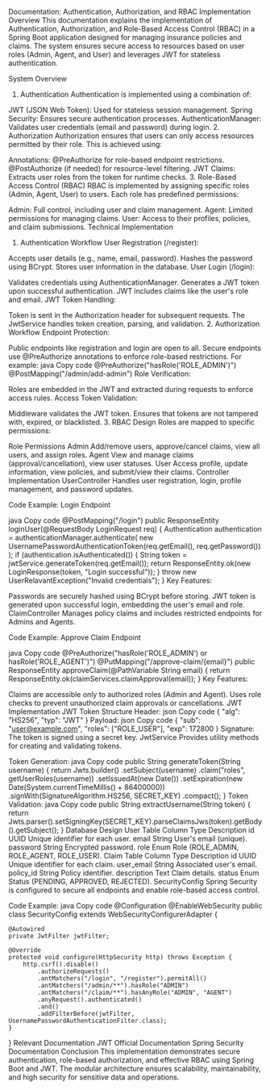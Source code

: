Documentation: Authentication, Authorization, and RBAC Implementation
Overview
This documentation explains the implementation of Authentication, Authorization, and Role-Based Access Control (RBAC) in a Spring Boot application designed for managing insurance policies and claims. The system ensures secure access to resources based on user roles (Admin, Agent, and User) and leverages JWT for stateless authentication.

System Overview
1. Authentication
Authentication is implemented using a combination of:

JWT (JSON Web Token): Used for stateless session management.
Spring Security: Ensures secure authentication processes.
AuthenticationManager: Validates user credentials (email and password) during login.
2. Authorization
Authorization ensures that users can only access resources permitted by their role. This is achieved using:

Annotations:
@PreAuthorize for role-based endpoint restrictions.
@PostAuthorize (if needed) for resource-level filtering.
JWT Claims: Extracts user roles from the token for runtime checks.
3. Role-Based Access Control (RBAC)
RBAC is implemented by assigning specific roles (Admin, Agent, User) to users. Each role has predefined permissions:

Admin: Full control, including user and claim management.
Agent: Limited permissions for managing claims.
User: Access to their profiles, policies, and claim submissions.
Technical Implementation
1. Authentication Workflow
User Registration (/register):

Accepts user details (e.g., name, email, password).
Hashes the password using BCrypt.
Stores user information in the database.
User Login (/login):

Validates credentials using AuthenticationManager.
Generates a JWT token upon successful authentication.
JWT includes claims like the user's role and email.
JWT Token Handling:

Token is sent in the Authorization header for subsequent requests.
The JwtService handles token creation, parsing, and validation.
2. Authorization Workflow
Endpoint Protection:

Public endpoints like registration and login are open to all.
Secure endpoints use @PreAuthorize annotations to enforce role-based restrictions. For example:
java
Copy code
@PreAuthorize("hasRole('ROLE_ADMIN')")
@PostMapping("/admin/add-admin")
Role Verification:

Roles are embedded in the JWT and extracted during requests to enforce access rules.
Access Token Validation:

Middleware validates the JWT token.
Ensures that tokens are not tampered with, expired, or blacklisted.
3. RBAC Design
Roles are mapped to specific permissions:

Role	Permissions
Admin	Add/remove users, approve/cancel claims, view all users, and assign roles.
Agent	View and manage claims (approval/cancellation), view user statuses.
User	Access profile, update information, view policies, and submit/view their claims.
Controller Implementation
UserController
Handles user registration, login, profile management, and password updates.

Code Example: Login Endpoint

java
Copy code
@PostMapping("/login")
public ResponseEntity<LoginResponse> loginUser(@RequestBody LoginRequest req) {
    Authentication authentication = authenticationManager.authenticate(
        new UsernamePasswordAuthenticationToken(req.getEmail(), req.getPassword())
    ); 
    if (authentication.isAuthenticated()) {
        String token = jwtService.generateToken(req.getEmail());
        return ResponseEntity.ok(new LoginResponse(token, "Login successful"));
    }
    throw new UserRelavantException("Invalid credentials");
}
Key Features:

Passwords are securely hashed using BCrypt before storing.
JWT token is generated upon successful login, embedding the user's email and role.
ClaimController
Manages policy claims and includes restricted endpoints for Admins and Agents.

Code Example: Approve Claim Endpoint

java
Copy code
@PreAuthorize("hasRole('ROLE_ADMIN') or hasRole('ROLE_AGENT')")
@PutMapping("/approve-claim/{email}")
public ResponseEntity<String> approveClaim(@PathVariable String email) {
    return ResponseEntity.ok(claimServices.claimApproval(email));
}
Key Features:

Claims are accessible only to authorized roles (Admin and Agent).
Uses role checks to prevent unauthorized claim approvals or cancellations.
JWT Implementation
JWT Token Structure
Header:
json
Copy code
{
    "alg": "HS256",
    "typ": "JWT"
}
Payload:
json
Copy code
{
    "sub": "user@example.com",
    "roles": ["ROLE_USER"],
    "exp": 172800
}
Signature: The token is signed using a secret key.
JwtService
Provides utility methods for creating and validating tokens.

Token Generation:
java
Copy code
public String generateToken(String username) {
    return Jwts.builder()
               .setSubject(username)
               .claim("roles", getUserRoles(username))
               .setIssuedAt(new Date())
               .setExpiration(new Date(System.currentTimeMillis() + 86400000))
               .signWith(SignatureAlgorithm.HS256, SECRET_KEY)
               .compact();
}
Token Validation:
java
Copy code
public String extractUsername(String token) {
    return Jwts.parser().setSigningKey(SECRET_KEY).parseClaimsJws(token).getBody().getSubject();
}
Database Design
User Table
Column	Type	Description
id	UUID	Unique identifier for each user.
email	String	User's email (unique).
password	String	Encrypted password.
role	Enum	Role (ROLE_ADMIN, ROLE_AGENT, ROLE_USER).
Claim Table
Column	Type	Description
id	UUID	Unique identifier for each claim.
user_email	String	Associated user's email.
policy_id	String	Policy identifier.
description	Text	Claim details.
status	Enum	Status (PENDING, APPROVED, REJECTED).
SecurityConfig
Spring Security is configured to secure all endpoints and enable role-based access control.

Code Example:
java
Copy code
@Configuration
@EnableWebSecurity
public class SecurityConfig extends WebSecurityConfigurerAdapter {

    @Autowired
    private JwtFilter jwtFilter;

    @Override
    protected void configure(HttpSecurity http) throws Exception {
        http.csrf().disable()
            .authorizeRequests()
            .antMatchers("/login", "/register").permitAll()
            .antMatchers("/admin/**").hasRole("ADMIN")
            .antMatchers("/claim/**").hasAnyRole("ADMIN", "AGENT")
            .anyRequest().authenticated()
            .and()
            .addFilterBefore(jwtFilter, UsernamePasswordAuthenticationFilter.class);
    }
}
Relevant Documentation
JWT Official Documentation
Spring Security Documentation
Conclusion
This implementation demonstrates secure authentication, role-based authorization, and effective RBAC using Spring Boot and JWT. The modular architecture ensures scalability, maintainability, and high security for sensitive data and operations.